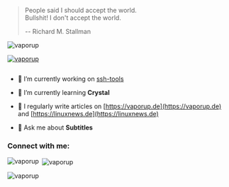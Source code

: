>People said I should accept the world.  
>Bullshit! I don't accept the world.  
> 
>-- Richard M. Stallman

<p align="left"> <img src="https://komarev.com/ghpvc/?username=vaporup&label=Profile%20views&color=0e75b6&style=flat" alt="vaporup" /> </p>

<p align="left"> <a href="https://github.com/ryo-ma/github-profile-trophy"><img src="https://github-profile-trophy.vercel.app/?username=vaporup" alt="vaporup" /></a> </p>

<p align="left"> <a href="https://twitter.com/" target="blank"><img src="https://img.shields.io/twitter/follow/?logo=twitter&style=for-the-badge" alt="" /></a> </p>

- 🔭 I’m currently working on [ssh-tools](https://github.com/vaporup/ssh-tools)

- 🌱 I’m currently learning **Crystal**

- 📝 I regularly write articles on [https://vaporup.de](https://vaporup.de) and [https://linuxnews.de](https://linuxnews.de)

- 💬 Ask me about **Subtitles**

<h3 align="left">Connect with me:</h3>
<p align="left">
</p>



<p><img align="left" src="https://github-readme-stats.vercel.app/api/top-langs?username=vaporup&show_icons=true&locale=en&layout=compact" alt="vaporup" /></p>

<p>&nbsp;<img align="center" src="https://github-readme-stats.vercel.app/api?username=vaporup&show_icons=true&locale=en" alt="vaporup" /></p>

<p><img align="center" src="https://github-readme-streak-stats.herokuapp.com/?user=vaporup&" alt="vaporup" /></p>

